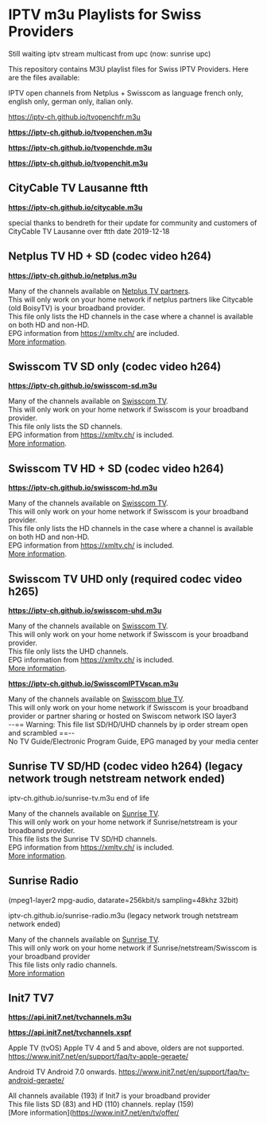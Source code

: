 # IPTV m3u Playlists for Swiss Providers

Still waiting iptv stream multicast from upc (now: sunrise upc)

This repository contains M3U playlist files for Swiss IPTV Providers. Here are the files available:

IPTV open channels from Netplus + Swisscom as language french only, english only, german only, italian only.

https://iptv-ch.github.io/tvopenchfr.m3u

**https://iptv-ch.github.io/tvopenchen.m3u**

**https://iptv-ch.github.io/tvopenchde.m3u**

**https://iptv-ch.github.io/tvopenchit.m3u**

## CityCable TV Lausanne ftth

**https://iptv-ch.github.io/citycable.m3u**

special thanks to bendreth for their update for community and customers of CityCable TV Lausanne over ftth date 2019-12-18

## Netplus TV HD + SD (codec video h264)

**https://iptv-ch.github.io/netplus.m3u**

Many of the channels available on [Netplus TV partners](https://citycable.ch/tv/chaines-tv/tv-numerique/).<br>
This will only work on your home network if netplus partners like Citycable (old BoisyTV) is your broadband provider.<br>
This file only lists the HD channels in the case where a channel is available on both HD and non-HD.<br>
EPG information from https://xmltv.ch/ are included.<br>
[More information](https://www.regardtv.net/t7600-netplus-iptv-gratuit-free).


## Swisscom TV SD only (codec video h264)

**https://iptv-ch.github.io/swisscom-sd.m3u**

Many of the channels available on [Swisscom TV](https://www.swisscom.ch/en/residential/internet-television-fixednetwork/swisscom-tv.html).<br>
This will only work on your home network if Swisscom is your broadband provider.<br>
This file only lists the SD channels.<br>
EPG information from https://xmltv.ch/ is included.<br>
[More information](https://www.regardtv.net/t6105-flux-iptv-swisscom).


## Swisscom TV HD + SD (codec video h264)

**https://iptv-ch.github.io/swisscom-hd.m3u**

Many of the channels available on [Swisscom TV](https://www.swisscom.ch/en/residential/internet-television-fixednetwork/swisscom-tv.html).<br>
This will only work on your home network if Swisscom is your broadband provider.<br>
This file only lists the HD channels in the case where a channel is available on both HD and non-HD.<br>
EPG information from https://xmltv.ch/ is included.<br>
[More information](https://www.regardtv.net/t6105-flux-iptv-swisscom).

## Swisscom TV UHD only (required codec video h265)

**https://iptv-ch.github.io/swisscom-uhd.m3u**

Many of the channels available on [Swisscom TV](https://www.swisscom.ch/en/residential/internet-television-fixednetwork/swisscom-tv.html).<br>
This will only work on your home network if Swisscom is your broadband provider.<br>
This file only lists the UHD channels.<br>
EPG information from https://xmltv.ch/ is included.<br>
[More information]( https://www.regardtv.net/t6105p325-flux-iptv-swisscom#77698 ).

**https://iptv-ch.github.io/SwisscomIPTVscan.m3u**

Many of the channels available on [Swisscom blue TV](https://www.swisscom.ch/en/residential/tv/channel-lists.html).<br>
This will only work on your home network if Swisscom is your broadband provider or partner sharing or hosted on Swiscom network ISO layer3<br>
--== Warning: This file list SD/HD/UHD channels by ip order stream open and scrambled ==--<br>
No TV Guide/Electronic Program Guide, EPG managed by your media center <br>

## Sunrise TV SD/HD (codec video h264) (legacy network trough netstream network ended)

iptv-ch.github.io/sunrise-tv.m3u end of life

Many of the channels available on [Sunrise TV](https://sunrise.ch/tv).<br>
This will only work on your home network if Sunrise/netstream is your broadband provider.<br>
This file lists the Sunrise TV SD/HD channels.<br>
EPG information from https://xmltv.ch/ is included.<br>
[More information](https://www.regardtv.net/t6207-sunrise-iptv-libre-en-clair-non-brouille).

## Sunrise Radio 
(mpeg1-layer2 mpg-audio, datarate=256kbit/s sampling=48khz 32bit)

iptv-ch.github.io/sunrise-radio.m3u (legacy network trough netstream network ended)

Many of the channels available on [Sunrise TV](https://sunrise.ch/tv).<br>
This will only work on your home network if Sunrise/netstream/Swisscom is your broadband provider<br>
This file lists only radio channels.<br>
[More information](https://www.regardtv.net/t6207-sunrise-iptv-libre-en-clair-non-brouille)

## Init7 TV7

**https://api.init7.net/tvchannels.m3u**

**https://api.init7.net/tvchannels.xspf**

Apple TV (tvOS) Apple TV 4 and 5 and above, olders are not supported.
https://www.init7.net/en/support/faq/tv-apple-geraete/

Android TV Android 7.0 onwards.
https://www.init7.net/en/support/faq/tv-android-geraete/


All channels available (193) if Init7 is your broadband provider<br>
This file lists SD (83) and HD (110) channels. replay (159) <br>
[More information](https://www.init7.net/en/tv/offer/
